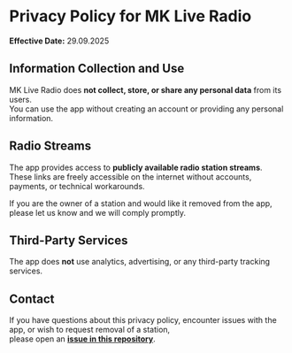 # Privacy Policy for MK Live Radio

**Effective Date:** 29.09.2025

## Information Collection and Use
MK Live Radio does **not collect, store, or share any personal data** from its users.  
You can use the app without creating an account or providing any personal information.

## Radio Streams
The app provides access to **publicly available radio station streams**.  
These links are freely accessible on the internet without accounts, payments, or technical workarounds.

If you are the owner of a station and would like it removed from the app, please let us know and we will comply promptly.

## Third-Party Services
The app does **not** use analytics, advertising, or any third-party tracking services.

## Contact
If you have questions about this privacy policy, encounter issues with the app, or wish to request removal of a station,  
please open an **[issue in this repository](../../issues)**.
